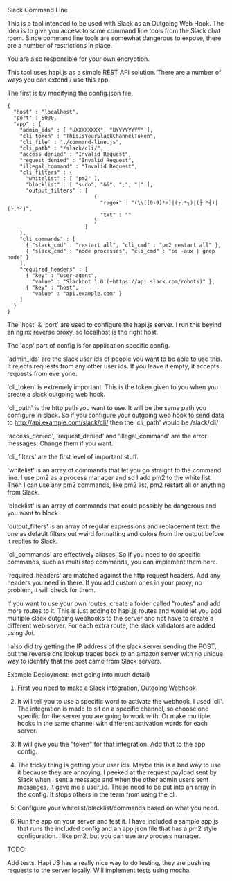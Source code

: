 Slack Command Line

This is a tool intended to be used with Slack as an Outgoing Web Hook. The idea is to give you access to some command line tools from the Slack chat room. Since command line tools are somewhat dangerous to expose, there are a number of restrictions in place.

You are also responsible for your own encryption.

This tool uses hapi.js as a simple REST API solution. There are a number of ways you can extend / use this app.

The first is by modifying the config.json file.

```
{
  "host" : "localhost",
  "port" : 5000,
  "app" : {
    "admin_ids" : [ "UXXXXXXXX", "UYYYYYYYY" ],
    "cli_token" : "ThisIsYourSlackChannelToken",
    "cli_file" : "./command-line.js",
    "cli_path" : "/slack/cli/",
    "access_denied" : "Invalid Request",
    "request_denied" : "Invalid Request",
    "illegal_command" : "Invalid Request",
    "cli_filters" : {
      "whitelist" : [ "pm2" ],
      "blacklist" : [ "sudo", "&&", ";", "|" ],
      "output_filters" : [
                            {
                              "regex" : "(\\[[0-9]*m)|(┌.*┐)|(├.*┤)|(└.*┘)",
                              "txt" : ""
                            }
                         ]
    },
    "cli_commands" : [
      { "slack_cmd" : "restart all", "cli_cmd" : "pm2 restart all" },
      { "slack_cmd" : "node processes", "cli_cmd" : "ps -aux | grep node" }
    ],
    "required_headers" : [
      { "key" : "user-agent",
        "value" : "Slackbot 1.0 (+https://api.slack.com/robots)" },
      { "key" : "host",
        "value" : "api.example.com" }
    ]
  }
}
```
The 'host' & 'port' are used to configure the hapi.js server. I run this beyind an nginx reverse proxy, so localhost is the right host.

The 'app' part of config is for application specific config.

'admin_ids' are the slack user ids of people you want to be able to use this. It rejects requests from any other user ids. If you leave it empty, it accepts requests from everyone.

'cli_token' is extremely important. This is the token given to you when you create a slack outgoing web hook.

'cli_path' is the http path you want to use. It will be the same path you configure in slack. So if you configure your outgoing web hook to send data to http://api.example.com/slack/cli/ then the 'cli_path' would be /slack/cli/

'access_denied', 'request_denied' and 'illegal_command' are the error messages. Change them if you want.

'cli_filters' are the first level of important stuff.

'whitelist' is an array of commands that let you go straight to the command line. I use pm2 as a process manager and so I add pm2 to the white list. Then I can use any pm2 commands, like pm2 list, pm2 restart all or anything from Slack.

'blacklist' is an array of commands that could possibly be dangerous and you want to block.

'output_filters' is an array of regular expressions and replacement text. the one as default filters out weird formatting and colors from the output before it replies to Slack.

'cli_commands' are effectively aliases. So if you need to do specific commands, such as multi step commands, you can implement them here.

'required_headers' are matched against the http request headers. Add any headers you need in there. If you add custom ones in your proxy, no problem, it will check for them.


If you want to use your own routes, create a folder called "routes" and add more routes to it. This is just adding to hapi.js routes and would let you add multiple slack outgoing webhooks to the server and not have to create a different web server. For each extra route, the slack validators are added using Joi.

I also did try getting the IP address of the slack server sending the POST, but the reverse dns lookup traces back to an amazon server with no unique way to identify that the post came from Slack servers.

Example Deployment: (not going into much detail)

1. First you need to make a Slack integration, Outgoing Webhook.

2. It will tell you to use a specific word to activate the webhook, I used 'cli'. The integration is made to sit on a specific channel, so choose one specific for the server you are going to work with. Or make multiple hooks in the same channel with different activation words for each server.

3. It will give you the "token" for that integration. Add that to the app config.

4. The tricky thing is getting your user ids. Maybe this is a bad way to use it because they are annoying. I peeked at the request payload sent by Slack when I sent a message and when the other admin users sent messages. It gave me a user_id. These need to be put into an array in the config. It stops others in the team from using the cli.

5. Configure your whitelist/blacklist/commands based on what you need.

6. Run the app on your server and test it. I have included a sample app.js that runs the included config and an app.json file that has a pm2 style configuration. I like pm2, but you can use any process manager.

TODO:

Add tests. Hapi JS has a really nice way to do testing, they are pushing requests to the server locally. Will implement tests using mocha.
